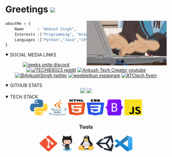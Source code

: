 # Greetings <img src="https://cdn.discordapp.com/emojis/708780901642797076.gif" width="30px">

<img align="right" src="icons/../Icon/writing_code.gif" width="250px">
<div align="left">

```python
aboutMe = {
    Name      : "Ankush Singh",
    Interests :["Programming", "Anime/Manga", "Digital Art", "Playing Guitar"],
    Languages :["Python","Java","C#","HTML","CSS","Javascript","C++"],
}
```
</div>






<div align=center>


</div>

<details open>
<summary style="cursor: pointer;">SOCIAL MEDIA LINKS</summary>
<div align=center>

[![geeks unite discord](https://img.shields.io/discord/843086218120134666?label=STUDY%20SERVER&logo=discord&logoColor=white)](https://discord.gg/bcx7vwFXJG)
[![u/TECHIE6023 reddit](https://img.shields.io/badge/-REDDIT-informational?style=flat-square&logo=reddit&logoColor=white&color=black)](https://www.reddit.com/u/TECHIE6023)
[![Ankush Tech Creator youtube](https://img.shields.io/badge/-YOUTUBE-informational?style=flat-square&logo=youtube&logoColor=white&color=red)](https://youtube.com/AnkushTechCreator/)
[![@__AnkushSingh__ twitter](https://img.shields.io/badge/-TWITTER-informational?style=flat-square&logo=twitter&logoColor=white&color=blue)](https://twitter.com/__AnkushSingh__/)
[![__weebletkun__ instagram](https://img.shields.io/badge/-INSTAGRAM-informational?style=flat-square&logo=instagram&logoColor=white&color=orange)](https://instagram.com/__weebletkun__/)
[![ATCtech fiverr](https://img.shields.io/badge/-FIVERR-informational?style=flat-square&logo=fiverr&logoColor=white&color=brightgreen)](https://fiverr.com/ATCtech)

</div>
</details>

<details open>
<summary style="cursor: pointer;">GITHUB STATS</summary>
<div align=center>
<a>
    <img aligh="center" src="https://github-readme-stats.vercel.app/api/top-langs/?username=ankushKun&show_icons=true&title_color=fff&icon_color=79ff97&text_color=9f9f9f&bg_color=151515&count_private=true&layout=compact" height="150px">
</a>
<a>
    <img aligh="center" src="https://github-readme-stats.vercel.app/api?username=ankushKun&show_icons=true&title_color=fff&icon_color=79ff97&text_color=9f9f9f&bg_color=151515&count_private=true" height="150px">
</a>
    
</div>
</details>

<details open>
<summary style="cursor: pointer;">TECH STACK</summary>
<div align=center>

<img src="./logos/python.svg"  height=50 width=55 title="Python">
<img src="./logos/java.svg"  height=50 width=55 title="Java">
<img src="./logos/html-5.svg"  height=50 width=55 title="HTML 5">
<img src="./logos/css-3.svg"  height=50 width=55 title="CSS 3">
<img src="./logos/bootstrap.png"  height=50 width=55 title="Bootstrap">
<img src="./logos/javascript.svg"  height=50 width=55 title="Javascript">



### Tools

<img src="./logos/git.png"  height=50 width=55 title="Git">
<img src="./logos/Octocat.png"  height=50 width=55 title="Github">
<img src="./logos/linux.svg"  height=50 width=55 title="Linux">
<img src="./logos/unity-3d.svg"  height=50 width=55 title="Unity 3D">
<img src="./logos/visual-studio-code.svg"  height=50 width=55 title="VS Code">
    
</div>
</details>